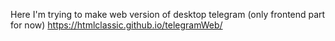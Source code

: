 Here I'm trying to make web version of desktop telegram (only frontend part for now)
https://htmlclassic.github.io/telegramWeb/
